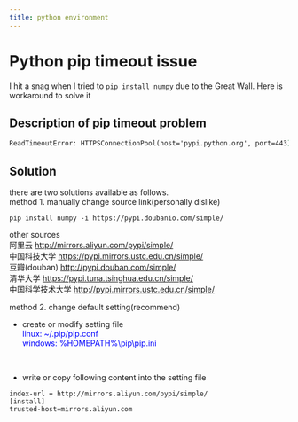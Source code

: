 ```yaml
---
title: python environment
---
```

# Python pip timeout issue
I hit a snag when I tried to ```pip install numpy``` due to the Great Wall.
Here is workaround to solve it

## Description of pip timeout problem
```cmd
ReadTimeoutError: HTTPSConnectionPool(host='pypi.python.org', port=443): Read tim
```

## Solution
there are two solutions available as follows.<br>
method 1. manually change source link(personally dislike)<br>

```command
pip install numpy -i https://pypi.doubanio.com/simple/
```

other sources<br>
阿里云 http://mirrors.aliyun.com/pypi/simple/ <br>
中国科技大学 https://pypi.mirrors.ustc.edu.cn/simple/ <br>
豆瓣(douban) http://pypi.douban.com/simple/ <br>
清华大学 https://pypi.tuna.tsinghua.edu.cn/simple/ <br>
中国科学技术大学 http://pypi.mirrors.ustc.edu.cn/simple/ <br>

method 2. change default setting(recommend)

- create or modify setting file <br>
<font color='blue'>linux: ~/.pip/pip.conf</font><br>
<font color='blue'>windows: %HOMEPATH%\pip\pip.ini</font>
<br>

- write or copy following content into the setting file<br>
```[global]
index-url = http://mirrors.aliyun.com/pypi/simple/
[install]
trusted-host=mirrors.aliyun.com
```
